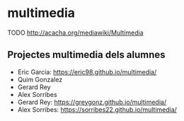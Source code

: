 # multimedia

TODO http://acacha.org/mediawiki/Multimedia

## Projectes multimedia dels alumnes

- Eric Garcia: https://eric98.github.io/multimedia/
- Quim Gonzalez
- Gerard Rey
- Alex Sorribes
- Gerard Rey: https://greygonz.github.io/multimedia/
- Alex Sorribes: https://sorribes22.github.io/multimedia/
